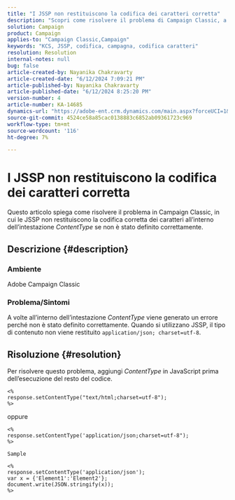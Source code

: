 ```yaml
---
title: "I JSSP non restituiscono la codifica dei caratteri corretta"
description: "Scopri come risolvere il problema di Campaign Classic, a causa del quale le JSSP non restituiscono la codifica corretta dei caratteri all’interno dell’intestazione ContentType."
solution: Campaign
product: Campaign
applies-to: "Campaign Classic,Campaign"
keywords: "KCS, JSSP, codifica, campagna, codifica caratteri"
resolution: Resolution
internal-notes: null
bug: false
article-created-by: Nayanika Chakravarty
article-created-date: "6/12/2024 7:09:21 PM"
article-published-by: Nayanika Chakravarty
article-published-date: "6/12/2024 8:25:20 PM"
version-number: 4
article-number: KA-14685
dynamics-url: "https://adobe-ent.crm.dynamics.com/main.aspx?forceUCI=1&pagetype=entityrecord&etn=knowledgearticle&id=9bd39f42-ef28-ef11-840a-000d3a3764e0"
source-git-commit: 4524ce58a85cac0138883c6852ab09361723c969
workflow-type: tm+mt
source-wordcount: '116'
ht-degree: 7%

---
```


# I JSSP non restituiscono la codifica dei caratteri corretta


Questo articolo spiega come risolvere il problema in Campaign Classic, in cui le JSSP non restituiscono la codifica corretta dei caratteri all’interno dell’intestazione *ContentType* se non è stato definito correttamente.

## Descrizione {#description}


### <b>Ambiente</b>

Adobe Campaign Classic

### <b>Problema/Sintomi</b>

A volte all’interno dell’intestazione *ContentType* viene generato un errore perché non è stato definito correttamente. Quando si utilizzano JSSP, il tipo di contenuto non viene restituito `application/json; charset=utf-8`.


## Risoluzione {#resolution}


Per risolvere questo problema, aggiungi *ContentType* in JavaScript prima dell’esecuzione del resto del codice.


```
<%
response.setContentType("text/html;charset=utf-8");
%>
```


oppure


```
<%
response.setContentType('application/json;charset=utf-8");
%>

Sample
```



```
<%
response.setContentType('application/json');
var x = {'Element1':'Element2'};
document.write(JSON.stringify(x));
%>
```

